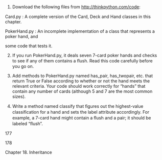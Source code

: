 1. Download the following ﬁles from http://thinkpython.com/code:

Card.py : A complete version of the Card, Deck and Hand classes in this chapter.

PokerHand.py : An incomplete implementation of a class that represents a poker hand, and

some code that tests it.

2. If you run PokerHand.py, it deals seven 7-card poker hands and checks to see if any of them contains a ﬂush. Read this code carefully before you go on.

3. Add methods to PokerHand.py named has_pair, has_twopair, etc. that return True or False according to whether or not the hand meets the relevant criteria. Your code should work correctly for “hands” that contain any number of cards (although 5 and 7 are the most common sizes).

4. Write a method named classify that ﬁgures out the highest-value classiﬁcation for a hand and sets the label attribute accordingly. For example, a 7-card hand might contain a ﬂush and a pair; it should be labeled “ﬂush”.

177

178

Chapter 18. Inheritance